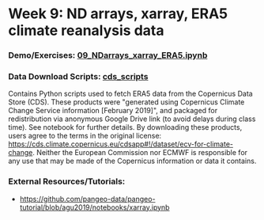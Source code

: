 # Week 9: ND arrays, xarray, ERA5 climate reanalysis data

### Demo/Exercises: [09_NDarrays_xarray_ERA5.ipynb](09_NDarrays_xarray_ERA5.ipynb)

### Data Download Scripts: [cds_scripts](cds_scripts)
Contains Python scripts used to fetch ERA5 data from the Copernicus Data Store (CDS). These products were "generated using Copernicus Climate Change Service information [February 2019]", and packaged for redistribution via anonymous Google Drive link (to avoid delays during class time). See notebook for further details. By downloading these products, users agree to the terms in the original license: https://cds.climate.copernicus.eu/cdsapp#!/dataset/ecv-for-climate-change. Neither the European Commission nor ECMWF is responsible for any use that may be made of the Copernicus information or data it contains.

### External Resources/Tutorials:
* https://github.com/pangeo-data/pangeo-tutorial/blob/agu2019/notebooks/xarray.ipynb
